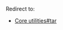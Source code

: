 Redirect to:

*   [Core utilities#tar](/index.php?title=Core_utilities&redirect=no#tar "Core utilities")